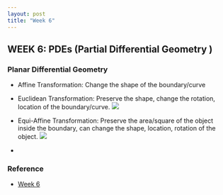 ```yaml
---
layout: post
title: "Week 6"
---
```


## WEEK 6: PDEs (Partial Differential Geometry )

### Planar Differential Geometry 
- Affine Transformation: Change the shape of the boundary/curve
- Euclidean Transformation: Preserve the shape, change the rotation, location of the boundary/curve. 
![](/image_and_video_processing_from_mars_to_hollywood_with_a_stop_at_the_hospital/images/linear_transform.png)

- Equi-Affine Transformation: Preserve the area/square of the object inside the boundary, can change the shape, location, rotation of the object.
![](/image_and_video_processing_from_mars_to_hollywood_with_a_stop_at_the_hospital/images/linear_transform_2.png)

- 














### Reference
- [Week 6](https://www.coursera.org/learn/image-processing/home/week/6)
